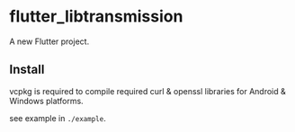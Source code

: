 # flutter_libtransmission

A new Flutter project.

## Install

vcpkg is required to compile required curl & openssl libraries for Android & Windows platforms.

see example in `./example`.
